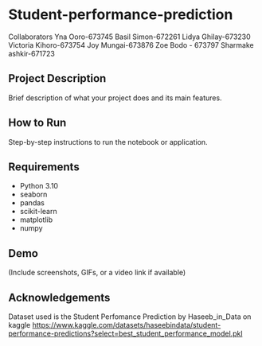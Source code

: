 # Student-performance-prediction
Collaborators
Yna Ooro-673745
Basil Simon-672261
Lidya Ghilay-673230
Victoria Kihoro-673754
Joy Mungai-673876
Zoe Bodo - 673797
Sharmake ashkir-671723

## Project Description
Brief description of what your project does and its main features.

## How to Run
Step-by-step instructions to run the notebook or application.

## Requirements
- Python 3.10
- seaborn
- pandas
- scikit-learn
- matplotlib
- numpy
## Demo
(Include screenshots, GIFs, or a video link if available)

## Acknowledgements
Dataset used is the Student Perfomance Prediction by Haseeb_in_Data on kaggle
https://www.kaggle.com/datasets/haseebindata/student-performance-predictions?select=best_student_performance_model.pkl

